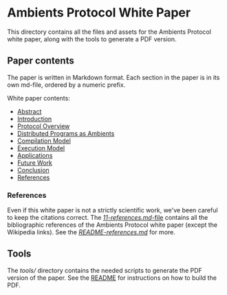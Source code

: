 # Ambients Protocol White Paper

This directory contains all the files and assets for the Ambients Protocol white paper, along with the tools to generate a PDF version.

## Paper contents
The paper is written in Markdown format. Each section in the paper is in its own md-file, ordered by a numeric prefix.

White paper contents:
- [Abstract](/01-abstract.md)
- [Introduction](/03-introduction.md)
- [Protocol Overview](/04-protocol-overview.md)
- [Distributed Programs as Ambients](/05-distributed-programs-as-ambients.md)
- [Compilation Model](/06-compilation-model.md)
- [Execution Model](/07-execution-model.md)
- [Applications](/08-applications.md)
- [Future Work](/09-future-work.md)
- [Conclusion](/10-conclusion.md)
- [References](/11-references.md)

### References

Even if this white paper is not a strictly scientific work, we've been careful to keep the citations correct. The [_11-references.md_-file](/11-references.md) contains all the bibliographic references of the Ambients Protocol white paper (except the Wikipedia links). See the [_README-references.md_](/README-references.md) for more.

## Tools
The _tools/_ directory contains the needed scripts to generate the PDF version of the paper. See the [README](/tools/README.md) for instructions on how to build the PDF.

